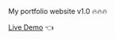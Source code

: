 My portfolio website v1.0 🔥🔥🔥

[Live Demo](https://mariuszciaston.github.io/Portfolio/) :point_left:
